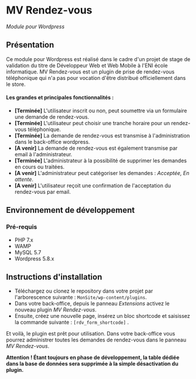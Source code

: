# MV Rendez-vous

<em>Module pour Wordpress</em>

## Présentation

Ce module pour Wordpress est réalisé dans le cadre d'un projet de stage de validation du titre de Développeur Web et Web
Mobile à l'ENI école informatique. MV Rendez-vous est un plugin de prise de rendez-vous téléphonique qui n'a pas pour
vocation d'être distribué officiellement dans le store.

#### Les grandes et principales fonctionnalités :

* **[Terminée]** L'utilisateur inscrit ou non, peut soumettre via un formulaire une demande de rendez-vous.
* **[Terminée]** L'utilisateur peut choisir une tranche horaire pour un rendez-vous téléphonique.
* **[Terminée]** La demande de rendez-vous est transmise à l'administration dans le back-office wordpress.
* **[A venir]** La demande de rendez-vous est également transmise par email à l'administrateur.
* **[Terminée]** L'administrateur à la possibilité de supprimer les demandes en cours ou traitées.
* **[A venir]** L'administrateur peut catégoriser les demandes : <i>Acceptée, En attente</i>.
* **[A venir]** L'utilisateur reçoit une confirmation de l'acceptation du rendez-vous par email.

## Environnement de développement

### Pré-requis

* PHP 7.x
* WAMP
* MySQL 5.7
* Wordpress 5.8.x

## Instructions d'installation

* Téléchargez ou clonez le repository dans votre projet par l'arborescence suivante : `MonSite/wp-content/plugins`.
* Dans votre back-office, depuis le panneau *Extensions* activez le nouveau plugin *MV Rendez-vous*.
* Ensuite, créez une nouvelle page, insérez un bloc shortcode et saisissez la commande suivante : `[rdv_form_shortcode]`
  . 

Et voilà, le plugin est prêt pour utilisation. Dans votre back-office vous pourrez administrer toutes les demandes de rendez-vous dans le panneau *MV Rendez-vous*.


**Attention ! Étant toujours en phase de développement, la table dédiée dans la base de données sera supprimée à la simple désactivation du plugin.**


###
